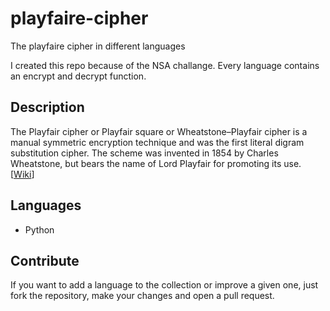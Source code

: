 # playfaire-cipher

The playfaire cipher in different languages

I created this repo because of the NSA challange. Every language contains an encrypt and decrypt function.

## Description

The Playfair cipher or Playfair square or Wheatstone–Playfair cipher is a manual symmetric encryption technique and was the first literal digram substitution cipher. The scheme was invented in 1854 by Charles Wheatstone, but bears the name of Lord Playfair for promoting its use. [[Wiki](https://en.m.wikipedia.org/wiki/Playfair_cipher)]

## Languages

- Python

## Contribute

If you want to add a language to the collection or improve a given one, just fork the repository, make your changes and open a pull request.
